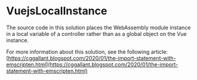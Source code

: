 # VuejsLocalInstance

The source code in this solution places the WebAssembly module instance in a local variable of a controller rather than as a global object on the Vue instance.

For more information about this solution, see the following article: [https://cggallant.blogspot.com/2020/01/the-import-statement-with-emscripten.html](https://cggallant.blogspot.com/2020/01/the-import-statement-with-emscripten.html)